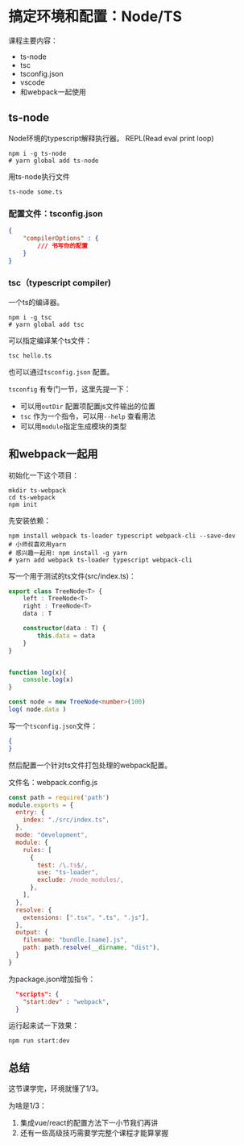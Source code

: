 # 搞定环境和配置：Node/TS



课程主要内容：

- ts-node
- tsc
- tsconfig.json
- vscode
- 和webpack一起使用



## ts-node



Node环境的typescript解释执行器。 REPL(Read eval print loop)

```  shell
npm i -g ts-node
# yarn global add ts-node
```

用ts-node执行文件

```shell
ts-node some.ts
```



###  配置文件：tsconfig.json

```json
{
    "compilerOptions" : {
        /// 书写你的配置
    }
}
```

### tsc（typescript compiler)

一个ts的编译器。

``` shell
npm i -g tsc
# yarn global add tsc
```

可以指定编译某个ts文件：

```shell
tsc hello.ts
```

也可以通过`tsconfig.json` 配置。

`tsconfig` 有专门一节，这里先提一下：

- 可以用`outDir` 配置项配置js文件输出的位置
- `tsc` 作为一个指令，可以用`--help` 查看用法
- 可以用`module`指定生成模块的类型



##  和webpack一起用



初始化一下这个项目：

```shell
mkdir ts-webpack
cd ts-webpack
npm init 
```



先安装依赖：

```shell
npm install webpack ts-loader typescript webpack-cli --save-dev
# 小师叔喜欢用yarn
# 感兴趣一起用: npm install -g yarn
# yarn add webpack ts-loader typescript webpack-cli

```

写一个用于测试的ts文件(src/index.ts)：

```ts
export class TreeNode<T> {
	left : TreeNode<T>
	right : TreeNode<T>
	data : T

	constructor(data : T) {
		this.data = data 
	}
}


function log(x){
	console.log(x)
}

const node = new TreeNode<number>(100)
log( node.data )

```

写一个`tsconfig.json`文件：

```json
{
}
```



然后配置一个针对ts文件打包处理的webpack配置。

文件名：webpack.config.js

```js
const path = require('path')
module.exports = {
  entry: {
    index: "./src/index.ts",
  },
  mode: "development",
  module: {
    rules: [
      {
        test: /\.ts$/,
        use: "ts-loader",
        exclude: /node_modules/,
      },
    ],
  },
  resolve: {
    extensions: [".tsx", ".ts", ".js"],
  },
  output: {
    filename: "bundle.[name].js",
    path: path.resolve(__dirname, "dist"),
  }
}
```

为package.json增加指令：

```json
  "scripts": {
    "start:dev" : "webpack",   
  }
```

运行起来试一下效果：

```shell
npm run start:dev
```

##  总结

这节课学完，环境就懂了1/3。

为啥是1/3：

1.  集成vue/react的配置方法下一小节我们再讲
2.  还有一些高级技巧需要学完整个课程才能算掌握